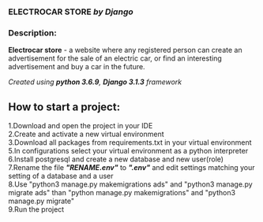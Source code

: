 ### **ELECTROCAR STORE** _by Django_

### **Description:**

**Electrocar store** - a website where any registered person can create an advertisement for the sale of an electric car, or find an 
interesting advertisement and buy a car in the future.

_Created using **python 3.6.9**, **Django 3.1.3** framework_

## **How to start a project:**
1.Download and open the project in your IDE  
2.Create and activate a new virtual environment  
3.Download all packages from requirements.txt in your virtual environment  
5.In configurations select your virtual environment as a python interpreter  
6.Install postgresql and create a new database and new user(role)  
7.Rename the file **_"RENAME.env"_** to _**".env"**_ and edit settings matching your setting of a database and a user  
8.Use "python3 manage.py makemigrations ads" and "python3 manage.py migrate ads" than "python manage.py makemigrations" and "python3 manage.py migrate"  
9.Run the project  

